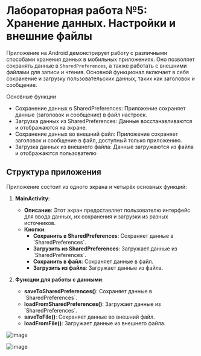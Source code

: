 # Лабораторная работа №5: Хранение данных. Настройки и внешние файлы

Приложение на Android демонстрирует работу с различными способами хранения данных в мобильных приложениях. Оно позволяет сохранять данные в `SharedPreferences`, а также работать с внешними файлами для записи и чтения. Основной функционал включает в себя сохранение и загрузку пользовательских данных, таких как заголовок и сообщение.


Основные функции
- Сохранение данных в SharedPreferences: Приложение сохраняет данные (заголовок и сообщение) в файл настроек.
- Загрузка данных из SharedPreferences: Данные восстанавливаются и отображаются на экране.
- Сохранение данных во внешний файл: Приложение сохраняет заголовок и сообщение в файл, доступный только приложению.
- Загрузка данных из внешнего файла: Данные загружаются из файла и отображаются пользователю
  
## Структура приложения

Приложение состоит из одного экрана и четырёх основных функций:

1. **MainActivity**:
   - **Описание**: Этот экран предоставляет пользователю интерфейс для ввода данных, их сохранения и загрузки из разных источников.
   - **Кнопки**:
     - **Сохранить в SharedPreferences**: Сохраняет данные в \`SharedPreferences\`.
     - **Загрузить из SharedPreferences**: Загружает данные из \`SharedPreferences\`.
     - **Сохранить в файл**: Сохраняет данные в файл.
     - **Загрузить из файла**: Загружает данные из файла.

2. **Функции для работы с данными**:
   - **saveToSharedPreferences()**: Сохраняет данные в \`SharedPreferences\`.
   - **loadFromSharedPreferences()**: Загружает данные из \`SharedPreferences\`.
   - **saveToFile()**: Сохраняет данные во внешний файл.
   - **loadFromFile()**: Загружает данные из внешнего файла.

![image](https://github.com/user-attachments/assets/1d792a5b-70ee-4907-84ed-460a64bef480)

![image](https://github.com/user-attachments/assets/33d771d6-12fd-4516-b19b-dfb92930b7d3)
